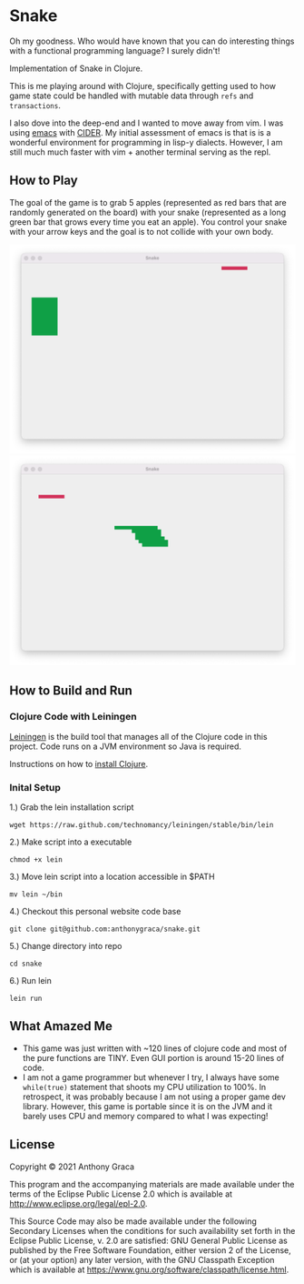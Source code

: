 # Snake

Oh my goodness. Who would have known that you can do interesting things with
a functional programming language? I surely didn't!

Implementation of Snake in Clojure.

This is me playing around with Clojure, specifically getting used to how 
game state could be handled with mutable data through ```refs``` and ```transactions```.

I also dove into the deep-end and I wanted to move away from vim. I was using
[emacs](https://www.gnu.org/software/emacs/) with [CIDER](https://cider.mx/).
My initial assessment of emacs is that is is a wonderful environment for
programming in lisp-y dialects. However, I am still much much faster with vim +
another terminal serving as the repl.

## How to Play
The goal of the game is to grab 5 apples (represented as red bars that are randomly
generated on the board) with your snake (represented as a long green bar that
grows every time you eat an apple). You control your snake with your arrow keys
and the goal is to not collide with your own body.

![snake-1](https://github.com/anthonygraca/snake/blob/main/screenshots/snake-1.png)
![snake-2](https://github.com/anthonygraca/snake/blob/main/screenshots/snake-2.png)

## How to Build and Run
### Clojure Code with Leiningen
[Leiningen](https://leiningen.org) is the build tool that manages all of the
Clojure code in this project. Code runs on a JVM environment so Java is
required.

Instructions on how to [install Clojure](https://clojure.org/guides/getting_started).

### Inital Setup 
1.) Grab the lein installation script
```
wget https://raw.github.com/technomancy/leiningen/stable/bin/lein
```
2.) Make script into a executable
```
chmod +x lein
```
3.) Move lein script into a location accessible in $PATH
``` 
mv lein ~/bin
```
4.) Checkout this personal website code base
```
git clone git@github.com:anthonygraca/snake.git
```
5.) Change directory into repo
```
cd snake
```
6.) Run lein
```
lein run 
```

## What Amazed Me
- This game was just written with ~120 lines of clojure code and most of the
  pure functions are TINY. Even GUI portion is around 15-20 lines of code.
- I am not a game programmer but whenever I try, I always have some
  ```while(true)``` statement that shoots my CPU utilization to 100%. In
  retrospect, it was probably because I am not using a proper game dev library.
  However, this game is portable since it is on the JVM and it barely uses CPU
  and memory compared to what I was expecting!

## License

Copyright © 2021 Anthony Graca

This program and the accompanying materials are made available under the
terms of the Eclipse Public License 2.0 which is available at
http://www.eclipse.org/legal/epl-2.0.

This Source Code may also be made available under the following Secondary
Licenses when the conditions for such availability set forth in the Eclipse
Public License, v. 2.0 are satisfied: GNU General Public License as published by
the Free Software Foundation, either version 2 of the License, or (at your
option) any later version, with the GNU Classpath Exception which is available
at https://www.gnu.org/software/classpath/license.html.
